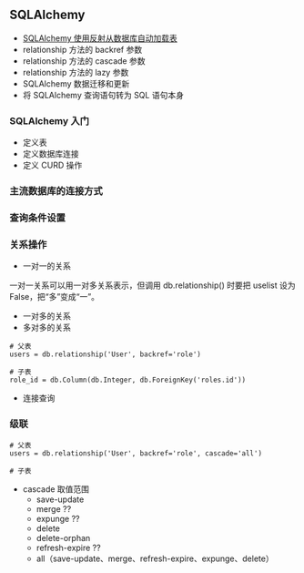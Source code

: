 ## SQLAlchemy

* [SQLAlchemy 使用反射从数据库自动加载表](./SQLAlchemy _reflection.md)
* relationship 方法的 backref 参数
* relationship 方法的 cascade 参数
* relationship 方法的 lazy 参数
* SQLAlchemy 数据迁移和更新
* 将 SQLAlchemy 查询语句转为 SQL 语句本身

### SQLAlchemy 入门

* 定义表
* 定义数据库连接
* 定义 CURD 操作

### 主流数据库的连接方式

### 查询条件设置

### 关系操作

* 一对一的关系

一对一关系可以用一对多关系表示，但调用 db.relationship() 时要把 uselist 设为 False，把“多”变成“一”。 

* 一对多的关系
* 多对多的关系

```
# 父表
users = db.relationship('User', backref='role')

# 子表
role_id = db.Column(db.Integer, db.ForeignKey('roles.id'))
```

* 连接查询

### 级联

```
# 父表
users = db.relationship('User', backref='role', cascade='all')

# 子表
```

* cascade 取值范围
    * save-update
    * merge ??
    * expunge ??
    * delete
    * delete-orphan
    * refresh-expire ??
    * all（save-update、merge、refresh-expire、expunge、delete）

